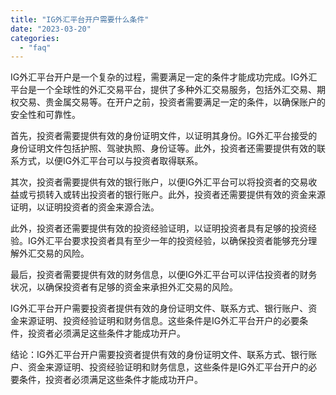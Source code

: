 ```yaml
---
title: "IG外汇平台开户需要什么条件"
date: "2023-03-20"
categories: 
  - "faq"
---
```


IG外汇平台开户是一个复杂的过程，需要满足一定的条件才能成功完成。IG外汇平台是一个全球性的外汇交易平台，提供了多种外汇交易服务，包括外汇交易、期权交易、贵金属交易等。在开户之前，投资者需要满足一定的条件，以确保账户的安全性和可靠性。

首先，投资者需要提供有效的身份证明文件，以证明其身份。IG外汇平台接受的身份证明文件包括护照、驾驶执照、身份证等。此外，投资者还需要提供有效的联系方式，以便IG外汇平台可以与投资者取得联系。

其次，投资者需要提供有效的银行账户，以便IG外汇平台可以将投资者的交易收益或亏损转入或转出投资者的银行账户。此外，投资者还需要提供有效的资金来源证明，以证明投资者的资金来源合法。

此外，投资者还需要提供有效的投资经验证明，以证明投资者具有足够的投资经验。IG外汇平台要求投资者具有至少一年的投资经验，以确保投资者能够充分理解外汇交易的风险。

最后，投资者需要提供有效的财务信息，以便IG外汇平台可以评估投资者的财务状况，以确保投资者有足够的资金来承担外汇交易的风险。

IG外汇平台开户需要投资者提供有效的身份证明文件、联系方式、银行账户、资金来源证明、投资经验证明和财务信息。这些条件是IG外汇平台开户的必要条件，投资者必须满足这些条件才能成功开户。

结论：IG外汇平台开户需要投资者提供有效的身份证明文件、联系方式、银行账户、资金来源证明、投资经验证明和财务信息，这些条件是IG外汇平台开户的必要条件，投资者必须满足这些条件才能成功开户。
